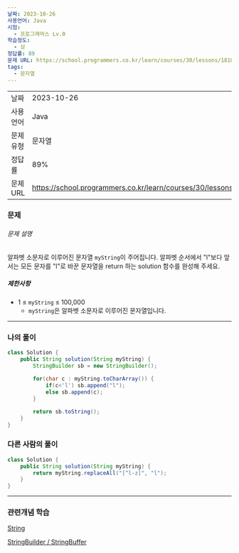 ```yaml
---
날짜: 2023-10-26
사용언어: Java
시험:
  - 프로그래머스 Lv.0
학습정도:
  - 상
정답률: 89
문제 URL: https://school.programmers.co.kr/learn/courses/30/lessons/181834
tags:
  - 문자열
---
```

|        |                                                                  |     |
| ------ | ---------------------------------------------------------------- | --- |
| 날짜     | 2023-10-26                                                       |     |
| 사용 언어  | Java                                                             |     |
| 문제 유형  | 문자열                                                              |     |
| 정답률    | 89%                                                              |     |
| 문제 URL | https://school.programmers.co.kr/learn/courses/30/lessons/181834 |     |

### 문제

###### 문제 설명

알파벳 소문자로 이루어진 문자열 `myString`이 주어집니다. 알파벳 순서에서 "l"보다 앞서는 모든 문자를 "l"로 바꾼 문자열을 return 하는 solution 함수를 완성해 주세요.

##### 제한사항

- 1 ≤ `myString` ≤ 100,000
    - `myString`은 알파벳 소문자로 이루어진 문자열입니다.

---

### 나의 풀이

```java
class Solution {
    public String solution(String myString) {
        StringBuilder sb = new StringBuilder();
        
        for(char c : myString.toCharArray()) {
            if(c<'l') sb.append("l");
            else sb.append(c);
        }

        return sb.toString();
    }
}
```

### 다른 사람의 풀이

```java
class Solution {
    public String solution(String myString) {
        return myString.replaceAll("[^l-z]", "l");
    }
}
```

---
### 관련개념 학습

[String](String.md)

[StringBuilder / StringBuffer](StringBuilder%20Buffer.md)
